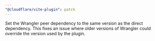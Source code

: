```yaml
---
"@cloudflare/vite-plugin": patch
---
```


Set the Wrangler peer dependency to the same version as the direct dependency. This fixes an issue where older versions of Wrangler could override the version used by the plugin.
